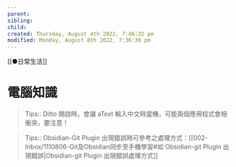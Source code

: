 ```yaml
---
parent: 
sibling: 
child: 
created: Thursday, August 4th 2022, 7:46:32 pm
modified: Monday, August 8th 2022, 7:36:30 pm
---
```

[[●日常生活]]
# 電腦知識

> Tips:: Ditto 開啟時，會讓 aText 輸入中文時當機，可能兩個應用程式會相衝突，要注意！

> Tips:: Obsidian-Git Plugin 出現錯誤時可參考之處理方式：[[002-Inbox/1110806-Git及Obsidian同步至手機學習#如 Obsidian-git Plugin 出現錯誤|Obsidian-git Plugin 出現錯誤處理方式]]


